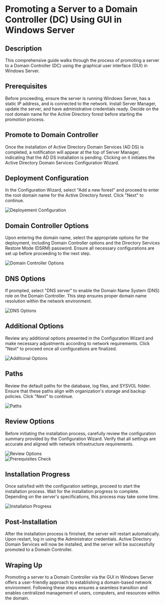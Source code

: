 # Promoting a Server to a Domain Controller (DC) Using GUI in Windows Server

## Description

This comprehensive guide walks through the process of promoting a server to a Domain Controller (DC) using the graphical user interface (GUI) in Windows Server.

## Prerequisites

Before proceeding, ensure the server is running Windows Server, has a static IP address, and is connected to the network. Install Server Manager, update the server, and have administrative credentials ready. Decide on the root domain name for the Active Directory forest before starting the promotion process.

## Promote to Domain Controller

Once the installation of Active Directory Domain Services (AD DS) is completed, a notification will appear at the top of Server Manager, indicating that the AD DS installation is pending. Clicking on it initiates the Active Directory Domain Services Configuration Wizard.

## Deployment Configuration

In the Configuration Wizard, select "Add a new forest" and proceed to enter the root domain name for the Active Directory forest. Click "Next" to continue.

![Deployement Configuration](<Promoting a Server to a Domain Controller (DC) Using GUI in Windows Server/Promoting a Server to a Domain Controller (DC) Using GUI in Windows Server - Deployment Configuration.PNG>)

## Domain Controller Options

Upon entering the domain name, select the appropriate options for the deployment, including Domain Controller options and the Directory Services Restore Mode (DSRM) password. Ensure all necessary configurations are set up before proceeding to the next step.

![Domain Controller Options](<Promoting a Server to a Domain Controller (DC) Using GUI in Windows Server/Promoting a Server to a Domain Controller (DC) Using GUI in Windows Server - Domain Controller Options.PNG>)

## DNS Options

If prompted, select "DNS server" to enable the Domain Name System (DNS) role on the Domain Controller. This step ensures proper domain name resolution within the network environment.

![DNS Options](<Promoting a Server to a Domain Controller (DC) Using GUI in Windows Server/Promoting a Server to a Domain Controller (DC) Using GUI in Windows Server - DNS Options.PNG>)

## Additional Options

Review any additional options presented in the Configuration Wizard and make necessary adjustments according to network requirements. Click "Next" to proceed once all configurations are finalized.

![Additional Options](<Promoting a Server to a Domain Controller (DC) Using GUI in Windows Server/Promoting a Server to a Domain Controller (DC) Using GUI in Windows Server - Additional Options.PNG>)

## Paths

Review the default paths for the database, log files, and SYSVOL folder. Ensure that these paths align with organization's storage and backup policies. Click "Next" to continue.

![Paths](<Promoting a Server to a Domain Controller (DC) Using GUI in Windows Server/Promoting a Server to a Domain Controller (DC) Using GUI in Windows Server - Paths.PNG>)

## Review Options

Before initiating the installation process, carefully review the configuration summary provided by the Configuration Wizard. Verify that all settings are accurate and aligned with network infrastructure requirements.

![Review Options](<Promoting a Server to a Domain Controller (DC) Using GUI in Windows Server/Promoting a Server to a Domain Controller (DC) Using GUI in Windows Server - Review Options.PNG>)<br>
![Prerequisites Check](<Promoting a Server to a Domain Controller (DC) Using GUI in Windows Server/Promoting a Server to a Domain Controller (DC) Using GUI in Windows Server - Prerequisites Check.PNG>)

## Installation Progress

Once satisfied with the configuration settings, proceed to start the installation process. Wait for the installation progress to complete. Depending on the server's specifications, this process may take some time.

![Installation Progress](<Promoting a Server to a Domain Controller (DC) Using GUI in Windows Server/Promoting a Server to a Domain Controller (DC) Using GUI in Windows Server - Installation.PNG>)

## Post-Installation

After the installation process is finished, the server will restart automatically. Upon restart, log in using the Administrator credentials. Active Directory Domain Services will now be installed, and the server will be successfully promoted to a Domain Controller.

## Wraping Up

Promoting a server to a Domain Controller via the GUI in Windows Server offers a user-friendly approach to establishing a domain-based network environment. Following these steps ensures a seamless transition and enables centralized management of users, computers, and resources within the domain.